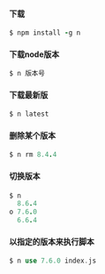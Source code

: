  #### 下载

```ruby
$ npm install -g n
```

#### 下载node版本

```ruby
$ n 版本号   
```

#### 下载最新版

```ruby
$ n latest
```

#### 删除某个版本

```ruby
$ n rm 8.4.4 
```

#### 切换版本

```ruby
$ n
  8.6.4
ο 7.6.0
  6.6.4
```

#### 以指定的版本来执行脚本

```php
$ n use 7.6.0 index.js
```

